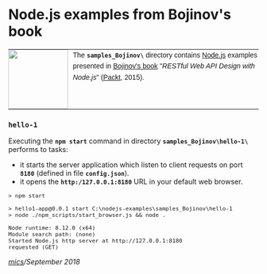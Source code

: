 # Node.js examples from Bojinov's book

<table style="font-family:Helvetica,Arial;font-size:14px;line-height:1.6;">
  <tr>
  <td style="border:0;padding:0 10px 0 0;min-width:120px;"><a href="http://nodejs.org/"><img src="https://nodejs.org/static/images/logos/nodejs-new-pantone-black.png" width="120"/></a></td>
  <td style="border:0;padding:0;vertical-align:text-top;">The <strong><code>samples_Bojinov\</code></strong> directory contains <a href="http://nodejs.org/" alt="Node.js">Node.js</a> examples presented in <a href="https://www.amazon.com/RESTful-Web-API-Design-Node-JS/dp/1786469138">Bojinov's book</a> "<i>RESTful Web API Design with Node.js</i>" (<a href="https://www.packtpub.com/">Packt</a>, 2015).</td>
  </tr>
</table>

### `hello-1`

Executing the **`npm start`** command in directory **`samples_Bojinov\hello-1\`** performs to tasks:

- it starts the server application which listen to client requests on port **`8180`** (defined in file **`config.json`**).
- it opens the **`http:/127.0.0.1:8180`** URL in your default web browser.

<pre style="font-size:80%;">
&gt; npm start

&gt; hello1-app@0.0.1 start C:\nodejs-examples\samples_Bojinov\hello-1
&gt; node ./npm_scripts/start_browser.js && node .

Node runtime: 8.12.0 (x64)
Module search path: (none)
Started Node.js http server at http://127.0.0.1:8180
requested (GET)
</pre>


*[mics](http://lampwww.epfl.ch/~michelou/)/September 2018*
